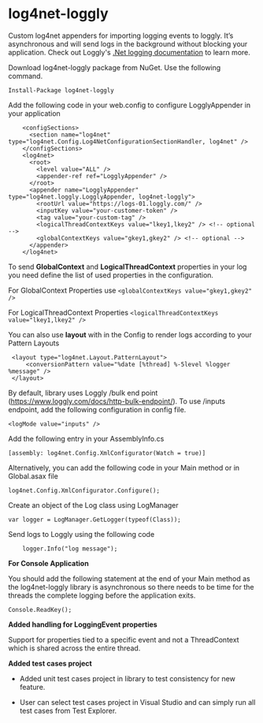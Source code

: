 log4net-loggly
==============

Custom log4net appenders for importing logging events to loggly. It’s asynchronous and will send logs in the background without blocking your application. Check out Loggly's [.Net logging documentation](https://www.loggly.com/docs/net-logs/) to learn more.

Download log4net-loggly package from NuGet. Use the following command.

    Install-Package log4net-loggly

Add the following code in your web.config to configure LogglyAppender in your application
```
    <configSections>
      <section name="log4net" type="log4net.Config.Log4NetConfigurationSectionHandler, log4net" />
    </configSections>
    <log4net>
      <root>
        <level value="ALL" />
        <appender-ref ref="LogglyAppender" />
      </root>
      <appender name="LogglyAppender" type="log4net.loggly.LogglyAppender, log4net-loggly">
        <rootUrl value="https://logs-01.loggly.com/" />
        <inputKey value="your-customer-token" />
		<tag value="your-custom-tag" /> 
		<logicalThreadContextKeys value="lkey1,lkey2" /> <!-- optional -->
		<globalContextKeys value="gkey1,gkey2" /> <!-- optional -->
      </appender>
    </log4net>
```    
To send **GlobalContext** and **LogicalThreadContext** properties in your log you need define the list of used properties in the configuration. 

For GlobalContext Properties use 
```<globalContextKeys value="gkey1,gkey2" />```

For LogicalThreadContext Properties 
```<logicalThreadContextKeys value="lkey1,lkey2" />```


You can also use **layout** with in the Config to render logs according to your Pattern Layouts

     <layout type="log4net.Layout.PatternLayout">
         <conversionPattern value="%date [%thread] %-5level %logger %message" />
     </layout>

By default, library uses Loggly /bulk end point (https://www.loggly.com/docs/http-bulk-endpoint/). To use /inputs endpoint, add the following configuration in config file.

```
<logMode value="inputs" />
```


Add the following entry in your AssemblyInfo.cs
```
[assembly: log4net.Config.XmlConfigurator(Watch = true)]
```

Alternatively, you can add the following code in your Main method or in Global.asax file

```
log4net.Config.XmlConfigurator.Configure();
```

Create an object of the Log class using LogManager

    var logger = LogManager.GetLogger(typeof(Class));
    
Send logs to Loggly using the following code

```  
    logger.Info("log message");
```

<strong>For Console Application</strong>

You should add the following statement at the end of your Main method as the log4net-loggly library is asynchronous so there needs to be time for the threads the complete logging before the application exits.

```
Console.ReadKey();
```

<strong>Added handling for LoggingEvent properties</strong>

Support for properties tied to a specific event and not a ThreadContext which is shared across the entire thread.

<strong>Added test cases project</strong> 

- Added unit test cases project in library to test consistency for new feature.

- User can select test cases project in Visual Studio and can simply run all test cases from Test Explorer.

